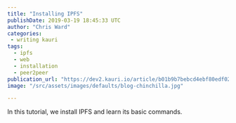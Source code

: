 ```yaml
---
title: "Installing IPFS"
publishDate: 2019-03-19 18:45:33 UTC
author: "Chris Ward"
categories:
 - writing kauri
tags:
  - ipfs
  - web
  - installation
  - peer2peer
publication_url: "https://dev2.kauri.io/article/b01b9b7bebcd4ebf80edf021bdd0e232"
image: "/src/assets/images/defaults/blog-chinchilla.jpg"

---
```

In this tutorial, we install IPFS and learn its basic commands.

